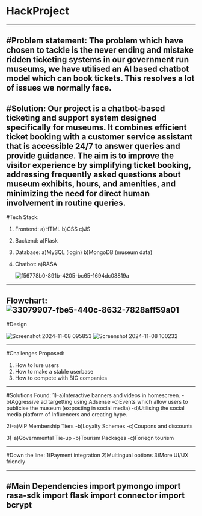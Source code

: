 # HackProject
--------------------------------------------------------------------------------------------------------------------------------------------------------------------
#Problem statement:
The problem which have chosen to tackle is the never ending and mistake ridden ticketing systems in our government run museums, we have utilised an AI based chatbot model which can book tickets. This resolves a lot of issues we normally face.
---------------------------------------------------------------------------------------------------------------------------------------------------------------------
#Solution: 
Our project is a chatbot-based ticketing and support system designed specifically for museums. It combines efficient ticket booking with a customer service assistant that is accessible 24/7 to answer queries and provide guidance.
The aim is to improve the visitor experience by simplifying ticket booking, addressing frequently asked questions about museum exhibits, hours, and amenities, and minimizing the need for direct human involvement in routine queries.
--------------------------------------------------------------------------------------------------------------------------------------------------------------------
#Tech Stack:
1) Frontend:
   a)HTML
   b)CSS
   c)JS
2) Backend:
   a)Flask
3) Database:
   a)MySQL (login)
   b)MongoDB (museum data)
5) Chatbot:
   a)RASA

   ![f56778b0-891b-4205-bc65-1694dc08819a](https://github.com/user-attachments/assets/ad69cd05-9223-4d38-a558-2a14ef0fdc8c)
----   -------------------------------------------------------------------------------------------------------------------------------------------------------------
Flowchart:
![33079907-fbe5-440c-8632-7828aff59a01](https://github.com/user-attachments/assets/5165be8c-052c-445b-95ec-1fb2a3614fd6)
--------------------------------------------------------------------------------------------------------------------------------------------------------------------
#Design

![Screenshot 2024-11-08 095853](https://github.com/user-attachments/assets/d340040a-b777-4fe4-ae03-6f9bdce92df1)
![Screenshot 2024-11-08 100232](https://github.com/user-attachments/assets/dc28024c-20de-4f81-be18-aa7f91ac051e)

------------------------------------------------------------------------------------------------------------------------------------------------------------------
#Challenges Proposed:
1) How to lure users
2) How to make a stable userbase
3) How to compete with BIG companies
-------------------------------------------------------------------------------------------------------------------------------------------------------------------
#Solutions Found:
1)-a)Interactive banners and videos in homescreen.
  -b)Aggressive ad targetting using Adsense
  -c)Events which allow users to publicise the museum (ex:posting in social media)
  -d)Utilising the social media platform of Influencers and creating hype.

2)-a)VIP Membership Tiers
  -b)Loyalty Schemes
  -c)Coupons and discounts

3)-a)Governmental Tie-up
  -b)Tourism Packages
  -c)Foriegn tourism


--------------------------------------------------------------------------------------------------------------------------------------------------------------------
#Down the line:
1)Payment integration
2)Multingual options
3)More UI/UX friendly

---------------------------------------------------------------------------------------------------------------------------------------------------------------------

#Main Dependencies
import pymongo
import rasa-sdk 
import flask
import connector
import bcrypt
---------------------------------------------------------------------------------------------------------------------------------------------------------------------
